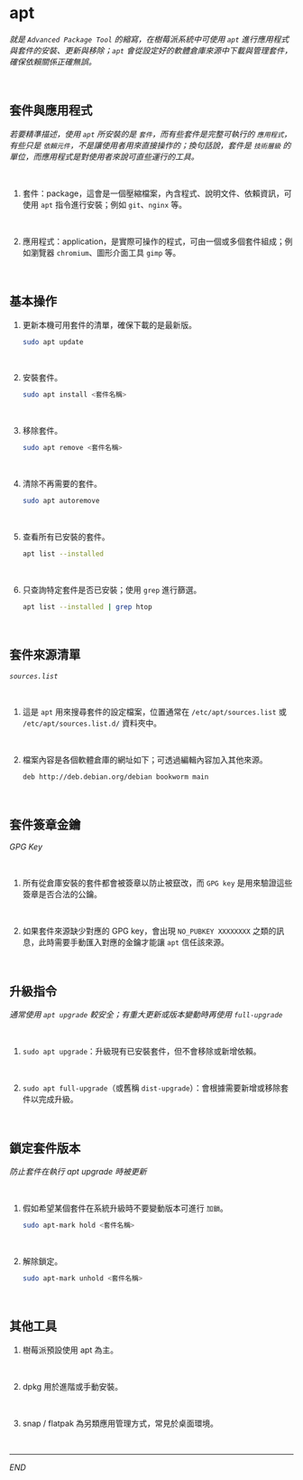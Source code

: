 # apt

_就是 `Advanced Package Tool` 的縮寫，在樹莓派系統中可使用 `apt` 進行應用程式與套件的安裝、更新與移除；`apt` 會從設定好的軟體倉庫來源中下載與管理套件，確保依賴關係正確無誤。_

<br>

## 套件與應用程式

_若要精準描述，使用 `apt` 所安裝的是 `套件`，而有些套件是完整可執行的 `應用程式`，有些只是 `依賴元件`，不是讓使用者用來直接操作的；換句話說，套件是 `技術層級` 的單位，而應用程式是對使用者來說可直些運行的工具。_

<br>

1. 套件：package，這會是一個壓縮檔案，內含程式、說明文件、依賴資訊，可使用 `apt` 指令進行安裝；例如 `git`、`nginx` 等。

<br>

2. 應用程式：application，是實際可操作的程式，可由一個或多個套件組成；例如瀏覽器 `chromium`、圖形介面工具 `gimp` 等。

<br>

## 基本操作

1. 更新本機可用套件的清單，確保下載的是最新版。

    ```bash
    sudo apt update
    ```

<br>

2. 安裝套件。

    ```bash
    sudo apt install <套件名稱>
    ```

<br>

3. 移除套件。

    ```bash
    sudo apt remove <套件名稱>
    ```

<br>

4. 清除不再需要的套件。

    ```bash
    sudo apt autoremove
    ```

<br>

5. 查看所有已安裝的套件。

    ```bash
    apt list --installed
    ```

<br>

6. 只查詢特定套件是否已安裝；使用 `grep` 進行篩選。

    ```bash
    apt list --installed | grep htop
    ```

<br>

## 套件來源清單

_`sources.list`_

<br>

1. 這是 `apt` 用來搜尋套件的設定檔案，位置通常在 `/etc/apt/sources.list` 或 `/etc/apt/sources.list.d/` 資料夾中。

<br>

2. 檔案內容是各個軟體倉庫的網址如下；可透過編輯內容加入其他來源。

    ```bash
    deb http://deb.debian.org/debian bookworm main
    ```

<br>

## 套件簽章金鑰

_GPG Key_

<br>

1. 所有從倉庫安裝的套件都會被簽章以防止被竄改，而 `GPG key` 是用來驗證這些簽章是否合法的公鑰。

<br>

2. 如果套件來源缺少對應的 GPG key，會出現 `NO_PUBKEY XXXXXXXX` 之類的訊息，此時需要手動匯入對應的金鑰才能讓 `apt` 信任該來源。

<br>

## 升級指令

_通常使用 `apt upgrade` 較安全；有重大更新或版本變動時再使用 `full-upgrade`_

<br>

1. `sudo apt upgrade`：升級現有已安裝套件，但不會移除或新增依賴。

<br>

2. `sudo apt full-upgrade`（或舊稱 `dist-upgrade`）：會根據需要新增或移除套件以完成升級。

<br>

## 鎖定套件版本

_防止套件在執行 apt upgrade 時被更新_

<br>

1. 假如希望某個套件在系統升級時不要變動版本可進行 `加鎖`。

    ```bash
    sudo apt-mark hold <套件名稱>
    ```

<br>

2. 解除鎖定。

    ```bash
    sudo apt-mark unhold <套件名稱>
    ```

<br>

## 其他工具

1. 樹莓派預設使用 apt 為主。

<br>

2. dpkg 用於進階或手動安裝。

<br>

3. snap / flatpak 為另類應用管理方式，常見於桌面環境。

<br>

___

_END_